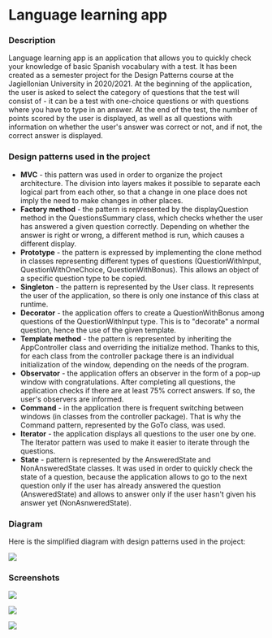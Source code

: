 # Language learning app

### Description
Language learning app is an application that allows you to quickly check your knowledge of basic Spanish vocabulary with a test. It has been created as a semester project for the Design Patterns course at the Jagiellonian University in 2020/2021. 
At the beginning of the application, the user is asked to select the category of questions that the test will consist of - it can be a test with one-choice questions or with questions where you have to type in an answer.  At the end of the test, the number of points scored by the user is displayed, as well as all questions with information on whether the user's answer was correct or not, and if not, the correct answer is displayed.

### Design patterns used in the project
* **MVC** - this pattern was used in order to organize the project architecture. The division into layers makes it possible to separate each logical part from each other, so that a change in one place does not imply the need to make changes in other places.
* **Factory method** - the pattern is represented by the displayQuestion method in the QuestionsSummary class, which checks whether the user has answered a given question correctly. Depending on whether the answer is right or wrong, a different method is run, which causes a different display.
* **Prototype** - the pattern is expressed by implementing the clone method in classes representing different types of questions (QuestionWithInput, QuestionWithOneChoice, QuestionWithBonus). This allows an object of a specific question type to be copied.
* **Singleton** - the pattern is represented by the User class. It represents the user of the application, so there is only one instance of this class at runtime.
* **Decorator** - the application offers to create a QuestionWithBonus among questions of the QuestionWithInput type. This is to "decorate" a normal question, hence the use of the given template.
* **Template method** - the pattern is represented by inheriting the AppController class and overriding the initialize method. Thanks to this, for each class from the controller package there is an individual initialization of the window, depending on the needs of the program.
* **Observator** - the application offers an observer in the form of a pop-up window with congratulations. After completing all questions, the application checks if there are at least 75% correct answers. If so, the user's observers are informed.
* **Command** - in the application there is frequent switching between windows (in classes from the controller package). That is why the Command pattern, represented by the GoTo class, was used.
* **Iterator** - the application displays all questions to the user one by one. The Iterator pattern was used to make it easier to iterate through the questions.
* **State** - pattern is represented by the AnsweredState and NonAnsweredState classes. It was used in order to quickly check the state of a question, because the application allows to go to the next question only if the user has already answered the question (AnsweredState) and allows to answer only if the user hasn't given his answer yet (NonAsnweredState).

### Diagram
Here is the simplified diagram with design patterns used in the project:

![](https://i.postimg.cc/BbTjVD5n/schemat.jpg)


### Screenshots

![](https://i.postimg.cc/sD4bYfLk/app1.png)

![](https://i.postimg.cc/dVQp4PPL/app2.png)

![](https://i.postimg.cc/GmMNf7dz/app3.png)
